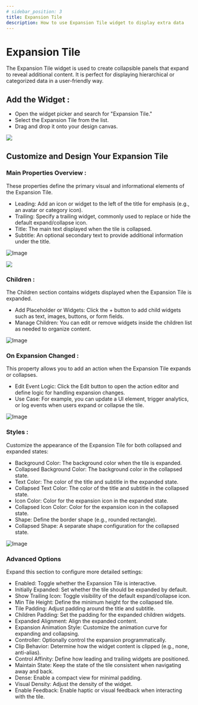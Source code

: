 ```yaml
---
# sidebar_position: 3
title: Expansion Tile 
description: How to use Expansion Tile widget to display extra data
---
```

  
  # Expansion Tile
  
  The Expansion Tile widget is used to create collapsible panels that expand to reveal additional content. It is perfect for displaying hierarchical or categorized data in a user-friendly way.
  
  ## Add the Widget : 
  
  - Open the widget picker and search for "Expansion Tile."
  - Select the Expansion Tile from the list.
  - Drag and drop it onto your design canvas.
  
  ![](./img/expansion/1_adding.png)
  
  
 
## Customize and Design Your Expansion Tile

### Main Properties Overview : 
These properties define the primary visual and informational elements of the Expansion Tile.

- Leading: Add an icon or widget to the left of the title for emphasis (e.g., an avatar or category icon).
- Trailing: Specify a trailing widget, commonly used to replace or hide the default expand/collapse icon.
- Title: The main text displayed when the tile is collapsed.
- Subtitle: An optional secondary text to provide additional information under the title.

![Image](https://github.com/user-attachments/assets/52e02cb6-aec7-4cf7-b0a4-39aaf31e994c)

![](./img/expansion/)



### Children : 
The Children section contains widgets displayed when the Expansion Tile is expanded.

- Add Placeholder or Widgets: Click the + button to add child widgets such as text, images, buttons, or form fields.
- Manage Children: You can edit or remove widgets inside the children list as needed to organize content.

![Image](https://github.com/user-attachments/assets/967b0be0-56e4-416c-b35f-6194c22f5640)


### On Expansion Changed : 
This property allows you to add an action when the Expansion Tile expands or collapses.

- Edit Event Logic: Click the Edit button to open the action editor and define logic for handling expansion changes.
- Use Case: For example, you can update a UI element, trigger analytics, or log events when users expand or collapse the tile.

![Image](https://github.com/user-attachments/assets/e207f0f9-506e-4998-b41c-2d76efe3bc19)


### Styles : 
Customize the appearance of the Expansion Tile for both collapsed and expanded states:

- Background Color: The background color when the tile is expanded.
- Collapsed Background Color: The background color in the collapsed state.
- Text Color: The color of the title and subtitle in the expanded state.
- Collapsed Text Color: The color of the title and subtitle in the collapsed state.
- Icon Color: Color for the expansion icon in the expanded state.
- Collapsed Icon Color: Color for the expansion icon in the collapsed state.
- Shape: Define the border shape (e.g., rounded rectangle).
- Collapsed Shape: A separate shape configuration for the collapsed state.

![Image](https://github.com/user-attachments/assets/6e558757-63f1-4884-8665-ca9896b4f16a)


### Advanced Options
Expand this section to configure more detailed settings:

- Enabled: Toggle whether the Expansion Tile is interactive.
- Initially Expanded: Set whether the tile should be expanded by default.
- Show Trailing Icon: Toggle visibility of the default expand/collapse icon.
- Min Tile Height: Define the minimum height for the collapsed tile.
- Tile Padding: Adjust padding around the title and subtitle.
- Children Padding: Set the padding for the expanded children widgets.
- Expanded Alignment: Align the expanded content.
- Expansion Animation Style: Customize the animation curve for expanding and collapsing.
- Controller: Optionally control the expansion programmatically.
- Clip Behavior: Determine how the widget content is clipped (e.g., none, anti-alias).
- Control Affinity: Define how leading and trailing widgets are positioned.
- Maintain State: Keep the state of the tile consistent when navigating away and back.
- Dense: Enable a compact view for minimal padding.
- Visual Density: Adjust the density of the widget.
- Enable Feedback: Enable haptic or visual feedback when interacting with the tile.


